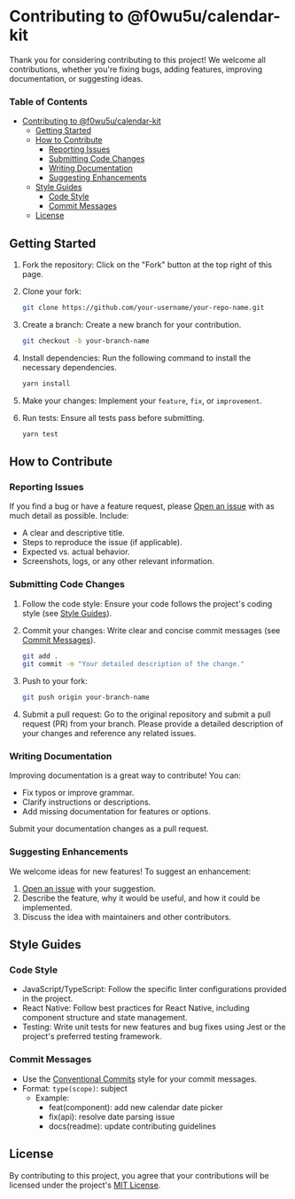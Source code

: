 # Contributing to @f0wu5u/calendar-kit

Thank you for considering contributing to this project!
We welcome all contributions, whether you're fixing bugs, adding features, improving documentation, or suggesting ideas.
### Table of Contents
<!-- TOC -->
* [Contributing to @f0wu5u/calendar-kit](#contributing-to-f0wu5ucalendar-kit)
  * [Getting Started](#getting-started)
  * [How to Contribute](#how-to-contribute)
    * [Reporting Issues](#reporting-issues)
    * [Submitting Code Changes](#submitting-code-changes)
    * [Writing Documentation](#writing-documentation)
    * [Suggesting Enhancements](#suggesting-enhancements)
  * [Style Guides](#style-guides)
    * [Code Style](#code-style)
    * [Commit Messages](#commit-messages)
  * [License](#license)
<!-- TOC -->

## Getting Started

1. Fork the repository: Click on the "Fork" button at the top right of this page.
2. Clone your fork:
    ```bash
    git clone https://github.com/your-username/your-repo-name.git
    ```
3. Create a branch: Create a new branch for your contribution.
    ```bash
    git checkout -b your-branch-name
    ```
4. Install dependencies: Run the following command to install the necessary dependencies.
    ```bash
    yarn install
    ```
5. Make your changes: Implement your `feature`, `fix`, or `improvement`.

6. Run tests: Ensure all tests pass before submitting.
    ```bash
    yarn test
    ```
## How to Contribute

### Reporting Issues
If you find a bug or have a feature request, please [Open an issue](https://github.com/arbta/calendar-kit/issues) with as much detail as possible. Include:
- A clear and descriptive title.
- Steps to reproduce the issue (if applicable).
- Expected vs. actual behavior.
- Screenshots, logs, or any other relevant information.

### Submitting Code Changes

1. Follow the code style: Ensure your code follows the project's coding style (see [Style Guides](#style-guides)).

2. Commit your changes: Write clear and concise commit messages (see [Commit Messages](#commit-messages)).
    ```bash
    git add .
    git commit -m "Your detailed description of the change."
    ```
3. Push to your fork:
    ```bash
    git push origin your-branch-name
    ```
4. Submit a pull request: Go to the original repository and submit a pull request (PR) from your branch. Please provide a detailed description of your changes and reference any related issues.

### Writing Documentation

Improving documentation is a great way to contribute! You can:

- Fix typos or improve grammar.
- Clarify instructions or descriptions.
- Add missing documentation for features or options.

Submit your documentation changes as a pull request.

### Suggesting Enhancements

We welcome ideas for new features! To suggest an enhancement:

1. [Open an issue](https://github.com/arbta/calendar-kit/issues) with your suggestion.
2. Describe the feature, why it would be useful, and how it could be implemented. 
3. Discuss the idea with maintainers and other contributors.

## Style Guides
### Code Style

- JavaScript/TypeScript: Follow the specific linter configurations provided in the project.
- React Native: Follow best practices for React Native, including component structure and state management.
- Testing: Write unit tests for new features and bug fixes using Jest or the project's preferred testing framework.

### Commit Messages

- Use the [Conventional Commits](https://www.conventionalcommits.org/) style for your commit messages.
- Format: `type(scope)`: subject
  - Example:
    - feat(component): add new calendar date picker
    - fix(api): resolve date parsing issue
    - docs(readme): update contributing guidelines

## License
By contributing to this project, you agree that your contributions will be licensed under the project's [MIT License](https://opensource.org/license/MIT).
